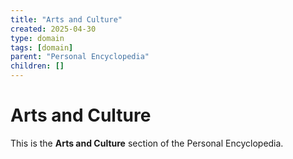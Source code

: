 ```yaml
---
title: "Arts and Culture"
created: 2025-04-30
type: domain
tags: [domain]
parent: "Personal Encyclopedia"
children: []
---
```


# Arts and Culture

This is the **Arts and Culture** section of the Personal Encyclopedia.
